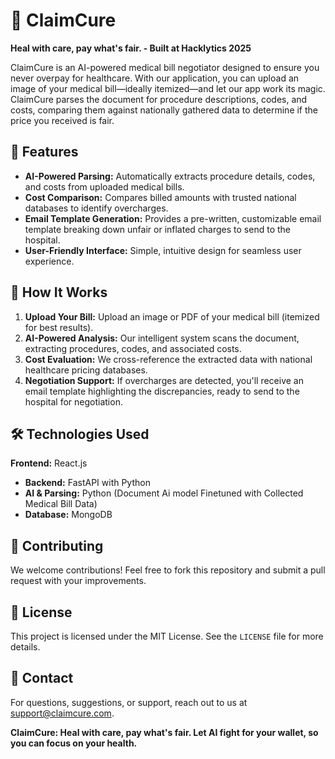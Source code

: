 # 🏥 ClaimCure

**Heal with care, pay what's fair. - Built at Hacklytics 2025**

ClaimCure is an AI-powered medical bill negotiator designed to ensure you never overpay for healthcare. With our application, you can upload an image of your medical bill—ideally itemized—and let our app work its magic. ClaimCure parses the document for procedure descriptions, codes, and costs, comparing them against nationally gathered data to determine if the price you received is fair.

## 🚀 Features

- **AI-Powered Parsing:** Automatically extracts procedure details, codes, and costs from uploaded medical bills.
- **Cost Comparison:** Compares billed amounts with trusted national databases to identify overcharges.
- **Email Template Generation:** Provides a pre-written, customizable email template breaking down unfair or inflated charges to send to the hospital.
- **User-Friendly Interface:** Simple, intuitive design for seamless user experience.

## 📸 How It Works

1. **Upload Your Bill:** Upload an image or PDF of your medical bill (itemized for best results).
2. **AI-Powered Analysis:** Our intelligent system scans the document, extracting procedures, codes, and associated costs.
3. **Cost Evaluation:** We cross-reference the extracted data with national healthcare pricing databases.
4. **Negotiation Support:** If overcharges are detected, you'll receive an email template highlighting the discrepancies, ready to send to the hospital for negotiation.



## 🛠️ Technologies Used

**Frontend:** React.js

- **Backend:** FastAPI with Python
- **AI & Parsing:** Python (Document Ai model Finetuned with Collected Medical Bill Data)
- **Database:** MongoDB

## 🤝 Contributing

We welcome contributions! Feel free to fork this repository and submit a pull request with your improvements.

## 📄 License

This project is licensed under the MIT License. See the `LICENSE` file for more details.

## 📧 Contact

For questions, suggestions, or support, reach out to us at [support@claimcure.com](mailto\:support@claimcure.com).

**ClaimCure: Heal with care, pay what's fair. Let AI fight for your wallet, so you can focus on your health.**



